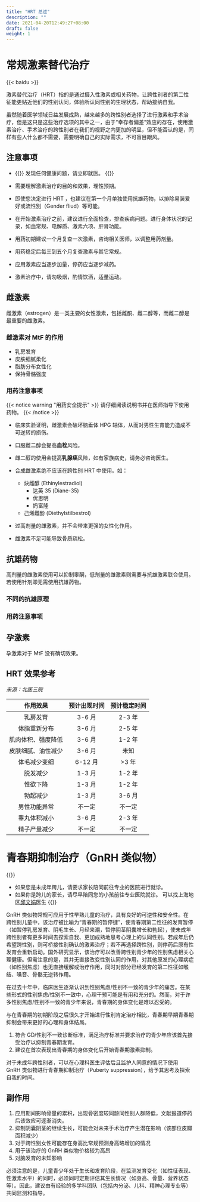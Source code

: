 ```yaml
---
title: "HRT 总述"
description: ""
date: 2021-04-20T12:49:27+08:00
draft: false
weight: 1
---
```

# 常规激素替代治疗
{{< baidu >}}

激素替代治疗（HRT）指的是通过摄入性激素或相关药物，让跨性别者的第二性征能更贴近他们的性别认同，体验所认同性别的生理状态，帮助接纳自我。

虽然随着医学领域日益发展成熟，越来越多的跨性别者选择了进行激素和手术治疗，但是这只是这些治疗选项的其中之一，由于“幸存者偏差”效应的存在，使用激素治疗、手术治疗的跨性别者在我们的视野之内更加的明显，但不能否认的是，同样有些人什么都不需要，需要明确自己的实际需求，不可盲目跟风。

## 注意事项
- {{<alert theme=warning >}}
发现任何健康问题，请立即就医。
{{</alert>}}

- 需要理解激素治疗的目的和效果，理性预期。

- 即使您决定进行 HRT ，也建议在第一个月单独使用抗雄药物，以排除易装爱好或流性別（Gender fliud）等可能。

- 在开始激素治疗之前，建议进行全面检查，排查疾病问题。进行身体状况的记录，如血常规、电解质、激素六项、肝肾功能。

- 用药初期建议一个月复查一次激素，咨询相关医师，以调整用药剂量。

- 用药稳定后每三到五个月复查激素与其它常规。

- 应用激素应当逐步加量，停药应当逐步减药。

- 激素治疗中，请勿吸烟，酌情饮酒，适量运动。

## 雌激素

雌激素（estrogen）是一类主要的女性激素，包括雌酮、雌二醇等，而雌二醇是最重要的雌激素。

### 雌激素对 MtF 的作用

- 乳房发育
- 皮肤细腻柔化
- 脂肪分布女性化
- 保持骨骼强度

### 用药注意事项

{{< notice warning "用药安全提示" >}}
请仔细阅读说明书并在医师指导下使用药物。
{{< /notice >}}

- 临床实验证明，雌激素会破坏脑垂体 HPG 轴体，从而对男性生育能力造成不可逆转的损伤。

- 口服雌二醇会提高**血栓**风险。

- 雌二醇的使用会提高**乳腺癌**风险，如有家族病史，请务必咨询医生。

- 合成雌激素绝不应该在跨性别 HRT 中使用。如：
  - 炔雌醇 (Ethinylestradiol)
    - 达英 35 (Diane-35)
    - 优思明
    - 妈富隆
  - 己烯雌酚 (Diethylstilbestrol)

- 过高剂量的雌激素，并不会带来更强的女性化作用。

- 雌激素不足可能导致骨质疏松。

## 抗雄药物

高剂量的雌激素使用可以抑制睾酮，低剂量的雌激素则需要与抗雄激素联合使用。若使用针剂即无需使用抗雄药物。

### 不同的抗雄原理

### 用药注意事项

## 孕激素

孕激素对于 MtF 没有确切效果。

## HRT 效果参考

*来源：北医三院*

| 作用效果 | 预计出现时间 | 预计稳定时间 |
| :---: | :---: | :---: |
| 乳房发育 | 3-6 月 | 2-3 年 |
| 体脂重新分布 | 3-6 月 | 2-5 年 |
| 肌肉体积、强度降低 | 3-6 月 | 1-2 年 |
| 皮肤细腻、油性减少 | 3-6 月| 未知 |
| 体毛减少变细 | 6-12 月 | >3 年 |
| 脱发减少 | 1-3 月 | 1-2 年 |
| 性欲下降 | 1-3 月 | 1-2 年 |
| 勃起减少 | 1-3 月 | 3-6 月 |
| 男性功能异常 | 不一定 | 不一定 |
| 睾丸体积减小 | 3-6 月 | 2-3 年 |
| 精子产量减少 | 不一定 | 不一定 |

# 青春期抑制治疗（GnRH 类似物）

{{<alert theme=info >}}
- 如果您是未成年跨儿，请要求家长陪同前往专业的医院进行就诊。
- 如果你是跨儿的家长，请尽早陪同您的小孩前往专业医院就诊。
可以找上海地区[邱文娟](zh-cn/docs/hrt/yangtze/#邱文娟)医生
{{</alert>}}

GnRH 类似物常规可应用于性早熟儿童的治疗，具有良好的可逆性和安全性。在跨性别儿童中，该治疗被比喻为“青春期的暂停键”，使青春期第二性征的发育暂停（如暂停乳房发育、阴毛生长、月经来潮，暂停阴茎阴囊增长和勃起），使未成年跨性别者有更多时间去探索自我、更加成熟地思考心理上的认同性别。若成年后仍希望跨性别，则可桥接性别确认的激素治疗；若不再选择跨性别，则停药后原有性发育会重新启动。国外研究显示，该治疗可以改善跨性别青少年的性别焦虑相关心理健康。但需注意的是，其并无直接改变性别认同的作用，对其他原发的心理病症（如性别焦虑）也无直接缓解或治疗作用，同时对部分已经发育的第二性征如喉结、嗓音、骨骼无逆转作用。

在过去十年中，临床医生逐渐认识到性别焦虑/性别不一致的青少年的痛苦。在某些形式的性别焦虑/性别不一致中，心理干预可能是有用和充分的。然而，对于许多性别焦虑/性别不一致的青少年来说，青春期的身体变化是难以忍受的。

与在青春期的初期阶段之后很久才开始进行性别肯定治疗相比，青春期早期青春期抑制会带来更好的心理和身体结局。

1. 符合 GD/性别不一致诊断标准，满足治疗标准并要求治疗的青少年应该首先接受治疗以抑制青春期发育。
2. 建议在首次表现出青春期的身体变化后开始青春期激素抑制。

对于未成年跨性别者，可以在心理科医生评估后且监护人同意的情况下使用 GnRH 类似物进行青春期抑制治疗（Puberty suppression），给予其思考及探索自我的时间。

## 副作用

1. 应用期间影响骨量的累积，出现骨密度较同龄同性别人群降低，文献报道停药后该效应可逐渐消失。
2. 抑制阴囊阴茎的继续生长，可能会对未来手术治疗产生潜在影响（该部位皮瓣面积减少）
3. 对于跨性别女性可能存在身高比常规预测身高略增加的情况 
4. 用于该治疗的 GnRH 类似物价格较为高昂
5. 对脑发育的未知影响

必须注意的是，儿童青少年处于生长和发育阶段，在监测发育变化（如性征表现、性激素水平）的同时，必须同时定期评估其生长情况（如身高、骨量、营养状态等）。因此，建议由有经验的多学科团队（包括内分泌、儿科、精神心理专业等）共同监测和指导。
